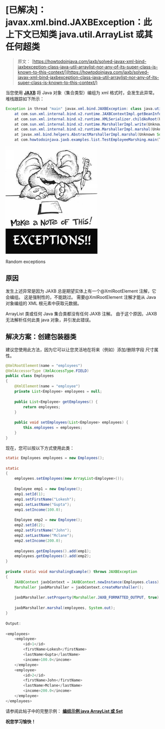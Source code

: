 # [已解决]：javax.xml.bind.JAXBException：此上下文已知类 java.util.ArrayList 或其任何超类

> 原文： [https://howtodoinjava.com/jaxb/solved-javax-xml-bind-jaxbexception-class-java-util-arraylist-nor-any-of-its-super-class-is-known-to-this-context/](https://howtodoinjava.com/jaxb/solved-javax-xml-bind-jaxbexception-class-java-util-arraylist-nor-any-of-its-super-class-is-known-to-this-context/)

当您使用 [**JAXB**](//howtodoinjava.com/category/frameworks/jaxb/ "JAXB tutorials") 将 Java 对象（集合类型）编组为 xml 格式时，会发生此异常。 堆栈跟踪如下所示：

```java
Exception in thread "main" javax.xml.bind.JAXBException: class java.util.ArrayList nor any of its super class is known to this context.
	at com.sun.xml.internal.bind.v2.runtime.JAXBContextImpl.getBeanInfo(Unknown Source)
	at com.sun.xml.internal.bind.v2.runtime.XMLSerializer.childAsRoot(Unknown Source)
	at com.sun.xml.internal.bind.v2.runtime.MarshallerImpl.write(Unknown Source)
	at com.sun.xml.internal.bind.v2.runtime.MarshallerImpl.marshal(Unknown Source)
	at javax.xml.bind.helpers.AbstractMarshallerImpl.marshal(Unknown Source)
	at com.howtodoinjava.jaxb.examples.list.TestEmployeeMarshing.main(TestEmployeeMarshing.java:58)

```

![Random exceptions](img/bfcee52d8f51b09dd5024f261008e635.png)

Random exceptions



## 原因

发生上述异常是因为 JAXB 总是期望实体上有一个@XmlRootElement 注解，它会编组。 这是强制性的，不能跳过。 需要@XmlRootElement 注解才能从 Java 对象编组的 XML 根元素中获取元数据。

ArrayList 类或任何 Java 集合类都没有任何 JAXB 注解。 由于这个原因，JAXB 无法解析任何此类 java 对象，并引发此错误。

## 解决方案：创建包装器类

建议您使用此方法，因为它可以让您灵活地在将来（例如）添加/删除字段 尺寸属性。

```java
@XmlRootElement(name = "employees")
@XmlAccessorType (XmlAccessType.FIELD)
public class Employees 
{
	@XmlElement(name = "employee")
	private List<Employee> employees = null;

	public List<Employee> getEmployees() {
		return employees;
	}

	public void setEmployees(List<Employee> employees) {
		this.employees = employees;
	}
}

```

现在，您可以按以下方式使用此类：

```java
static Employees employees = new Employees();

static 
{
	employees.setEmployees(new ArrayList<Employee>());

	Employee emp1 = new Employee();
	emp1.setId(1);
	emp1.setFirstName("Lokesh");
	emp1.setLastName("Gupta");
	emp1.setIncome(100.0);

	Employee emp2 = new Employee();
	emp2.setId(2);
	emp2.setFirstName("John");
	emp2.setLastName("Mclane");
	emp2.setIncome(200.0);

	employees.getEmployees().add(emp1);
	employees.getEmployees().add(emp2);
}

private static void marshalingExample() throws JAXBException
{
	JAXBContext jaxbContext = JAXBContext.newInstance(Employees.class);
	Marshaller jaxbMarshaller = jaxbContext.createMarshaller();

	jaxbMarshaller.setProperty(Marshaller.JAXB_FORMATTED_OUTPUT, true);

	jaxbMarshaller.marshal(employees, System.out);
}

Output:

<employees>
    <employee>
        <id>1</id>
        <firstName>Lokesh</firstName>
        <lastName>Gupta</lastName>
        <income>100.0</income>
    </employee>
    <employee>
        <id>2</id>
        <firstName>John</firstName>
        <lastName>Mclane</lastName>
        <income>200.0</income>
    </employee>
</employees>

```

请参阅此帖子中的完整示例： [**编组示例 java ArrayList 或 Set**](//howtodoinjava.com/jaxb/jaxb-exmaple-marshalling-and-unmarshalling-list-or-set-of-objects/ "JAXB exmaple: Marshalling and Unmarshalling list or set of objects")

**祝您学习愉快！**